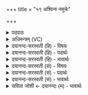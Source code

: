 +++
title = "५९ अश्विना नमुचेः"

+++
<details><summary>पदपाठः</summary>

अ॒श्विना॑। नमु॑चेः। सु॒तम्। सोम॑म्। शु॒क्रम्। प॒रि॒स्रुतेति॑ परि॒ऽस्रुता॑। सर॑स्वती। तम्। आ। अ॒भ॒र॒त्। ब॒र्हिषा॑। इन्द्रा॑य। पात॑वे। ५९।
</details>

<details><summary>अधिमन्त्रम् (VC)</summary>

- अश्विसरस्वतीन्द्रा देवताः
- विदर्भिर्ऋषिः
- अनुष्टुप्
- गान्धारः
</details>

<details><summary>दयानन्द-सरस्वती (हि) - विषयः</summary>

फिर उसी विषय को अगले मन्त्र में कहा है ॥
</details>

<details><summary>दयानन्द-सरस्वती (हि) - पदार्थः</summary>

पदार्थान्वयभाषाः -  जो (परिस्रुता) सब ओर से अच्छे चलन युक्त (अश्विना) शुभ गुण-कर्म-स्वभावों में व्याप्त (सरस्वती) प्रशंसायुक्त स्त्री तथा पुरुष (बर्हिषा) सुख बढ़ानेवाले कर्म्म से (इन्द्राय) परमैश्वर्य के सुख के लिये और (नमुचेः) जो नहीं छोड़ता, उस असाध्य रोग के दूर होने के लिये (शुक्रम्) वीर्यकारी (सुतम्) अच्छे सिद्ध किये (सोमम्) सोम आदि ओषधियों के समूह की (पातवे) रक्षा के लिये (तम्) उस रस को (आ, अभरत्) धारण करती और करता है, वे ही सर्वदा सुखी रहते हैं ॥५९ ॥
</details>

<details><summary>दयानन्द-सरस्वती (हि) - भावार्थः</summary>

भावार्थभाषाः -  जो अङ्ग-उपाङ्ग सहित वेदों को पढ़ के हस्तक्रिया जानते हैं, वे असाध्य रोगों को भी दूर करते हैं ॥५९ ॥
</details>

<details><summary>दयानन्द-सरस्वती (सं) - विषयः</summary>

पुनस्तमेव विषयमाह ॥
</details>

<details><summary>दयानन्द-सरस्वती (सं) - पदार्थः</summary>

पदार्थान्वयभाषाः -  यौ परिस्रुताऽश्विना सरस्वती बर्हिषेन्द्राय नमुचेर्निवारणाय च शुक्र सुतं सोमं पातवे तमाभरत् समन्ताद् भरतः सदा तावेव सुखिनौ भवतः ॥५९ ॥
</details>

<details><summary>दयानन्द-सरस्वती (सं) - भावार्थः</summary>

भावार्थभाषाः -  ये साङ्गोपाङ्गान् वेदान् पठित्वा हस्तक्रियां विजानन्ति, तेऽसाध्यानपि रोगान्निवर्त्तयन्ति ॥५९ ॥
</details>

<details><summary>सविता जोशी ← दयानन्दः (म) - भावार्थः</summary>

भावार्थभाषाः -  जे लोक वेदवेदांगाचे अध्ययन करून (शस्रक्रिया) हस्तक्रिया जाणून घेतात तेच असाध्य रोगांना दूर करतात.
</details>